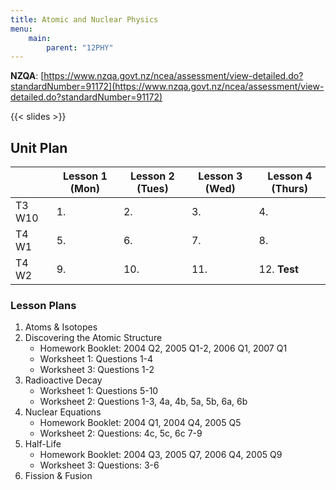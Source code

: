 ```yaml
---
title: Atomic and Nuclear Physics
menu:
    main:
        parent: "12PHY"
---
```


__NZQA__: [https://www.nzqa.govt.nz/ncea/assessment/view-detailed.do?standardNumber=91172](https://www.nzqa.govt.nz/ncea/assessment/view-detailed.do?standardNumber=91172)

{{< slides >}}

## Unit Plan

|        | Lesson 1 (Mon) | Lesson 2 (Tues) | Lesson 3 (Wed) | Lesson 4 (Thurs) |
|--------|----------------|-----------------|----------------|------------------|
| T3 W10 | 1.             | 2.              | 3.             | 4.               |
| T4 W1  | 5.             | 6.              | 7.             | 8.               |
| T4 W2  | 9.             | 10.             | 11.            | 12. __Test__     |

### Lesson Plans

1. Atoms & Isotopes
2. Discovering the Atomic Structure
    - Homework Booklet: 2004 Q2, 2005 Q1-2, 2006 Q1, 2007 Q1
    - Worksheet 1: Questions 1-4
    - Worksheet 3: Questions 1-2
3. Radioactive Decay
    - Worksheet 1: Questions 5-10
    - Worksheet 2: Questions 1-3, 4a, 4b, 5a, 5b, 6a, 6b
4. Nuclear Equations
    - Homework Booklet: 2004 Q1, 2004 Q4, 2005 Q5
    - Worksheet 2: Questions: 4c, 5c, 6c 7-9
5. Half-Life
    - Homework Booklet: 2004 Q3, 2005 Q7, 2006 Q4, 2005 Q9
    - Worksheet 3: Questions: 3-6
6. Fission & Fusion
